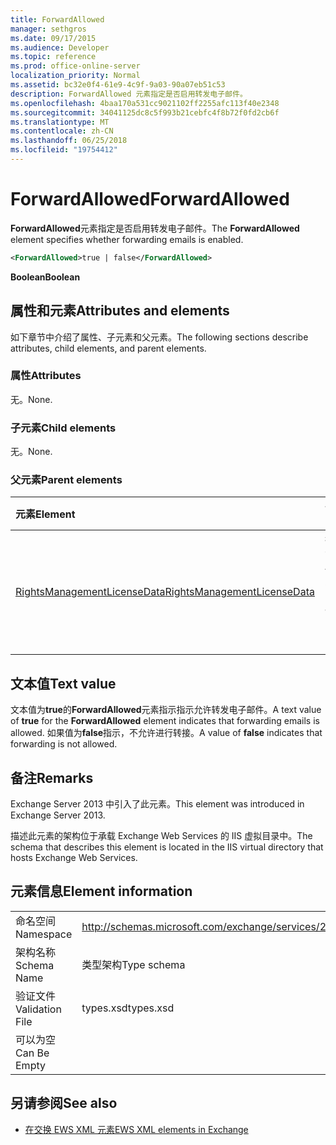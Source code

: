 ```yaml
---
title: ForwardAllowed
manager: sethgros
ms.date: 09/17/2015
ms.audience: Developer
ms.topic: reference
ms.prod: office-online-server
localization_priority: Normal
ms.assetid: bc32e0f4-61e9-4c9f-9a03-90a07eb51c53
description: ForwardAllowed 元素指定是否启用转发电子邮件。
ms.openlocfilehash: 4baa170a531cc9021102ff2255afc113f40e2348
ms.sourcegitcommit: 34041125dc8c5f993b21cebfc4f8b72f0fd2cb6f
ms.translationtype: MT
ms.contentlocale: zh-CN
ms.lasthandoff: 06/25/2018
ms.locfileid: "19754412"
---
```

# <a name="forwardallowed"></a><span data-ttu-id="27d46-103">ForwardAllowed</span><span class="sxs-lookup"><span data-stu-id="27d46-103">ForwardAllowed</span></span>

<span data-ttu-id="27d46-104">**ForwardAllowed**元素指定是否启用转发电子邮件。</span><span class="sxs-lookup"><span data-stu-id="27d46-104">The **ForwardAllowed** element specifies whether forwarding emails is enabled.</span></span> 
  
```XML
<ForwardAllowed>true | false</ForwardAllowed>
```

 <span data-ttu-id="27d46-105">**Boolean**</span><span class="sxs-lookup"><span data-stu-id="27d46-105">**Boolean**</span></span>
## <a name="attributes-and-elements"></a><span data-ttu-id="27d46-106">属性和元素</span><span class="sxs-lookup"><span data-stu-id="27d46-106">Attributes and elements</span></span>

<span data-ttu-id="27d46-107">如下章节中介绍了属性、子元素和父元素。</span><span class="sxs-lookup"><span data-stu-id="27d46-107">The following sections describe attributes, child elements, and parent elements.</span></span>
  
### <a name="attributes"></a><span data-ttu-id="27d46-108">属性</span><span class="sxs-lookup"><span data-stu-id="27d46-108">Attributes</span></span>

<span data-ttu-id="27d46-109">无。</span><span class="sxs-lookup"><span data-stu-id="27d46-109">None.</span></span>
  
### <a name="child-elements"></a><span data-ttu-id="27d46-110">子元素</span><span class="sxs-lookup"><span data-stu-id="27d46-110">Child elements</span></span>

<span data-ttu-id="27d46-111">无。</span><span class="sxs-lookup"><span data-stu-id="27d46-111">None.</span></span>
  
### <a name="parent-elements"></a><span data-ttu-id="27d46-112">父元素</span><span class="sxs-lookup"><span data-stu-id="27d46-112">Parent elements</span></span>

|<span data-ttu-id="27d46-113">**元素**</span><span class="sxs-lookup"><span data-stu-id="27d46-113">**Element**</span></span>|<span data-ttu-id="27d46-114">**说明**</span><span class="sxs-lookup"><span data-stu-id="27d46-114">**Description**</span></span>|
|:-----|:-----|
|[<span data-ttu-id="27d46-115">RightsManagementLicenseData</span><span class="sxs-lookup"><span data-stu-id="27d46-115">RightsManagementLicenseData</span></span>](rightsmanagementlicensedata.md) <br/> |<span data-ttu-id="27d46-116">指定有关权限管理许可证的信息。</span><span class="sxs-lookup"><span data-stu-id="27d46-116">Specifies information about the rights management license.</span></span>  <br/> |
   
## <a name="text-value"></a><span data-ttu-id="27d46-117">文本值</span><span class="sxs-lookup"><span data-stu-id="27d46-117">Text value</span></span>

<span data-ttu-id="27d46-118">文本值为**true**的**ForwardAllowed**元素指示指示允许转发电子邮件。</span><span class="sxs-lookup"><span data-stu-id="27d46-118">A text value of **true** for the **ForwardAllowed** element indicates that forwarding emails is allowed.</span></span> <span data-ttu-id="27d46-119">如果值为**false**指示，不允许进行转接。</span><span class="sxs-lookup"><span data-stu-id="27d46-119">A value of **false** indicates that forwarding is not allowed.</span></span> 
  
## <a name="remarks"></a><span data-ttu-id="27d46-120">备注</span><span class="sxs-lookup"><span data-stu-id="27d46-120">Remarks</span></span>

<span data-ttu-id="27d46-121">Exchange Server 2013 中引入了此元素。</span><span class="sxs-lookup"><span data-stu-id="27d46-121">This element was introduced in Exchange Server 2013.</span></span>
  
<span data-ttu-id="27d46-122">描述此元素的架构位于承载 Exchange Web Services 的 IIS 虚拟目录中。</span><span class="sxs-lookup"><span data-stu-id="27d46-122">The schema that describes this element is located in the IIS virtual directory that hosts Exchange Web Services.</span></span>
  
## <a name="element-information"></a><span data-ttu-id="27d46-123">元素信息</span><span class="sxs-lookup"><span data-stu-id="27d46-123">Element information</span></span>

|||
|:-----|:-----|
|<span data-ttu-id="27d46-124">命名空间</span><span class="sxs-lookup"><span data-stu-id="27d46-124">Namespace</span></span>  <br/> |http://schemas.microsoft.com/exchange/services/2006/types  <br/> |
|<span data-ttu-id="27d46-125">架构名称</span><span class="sxs-lookup"><span data-stu-id="27d46-125">Schema Name</span></span>  <br/> |<span data-ttu-id="27d46-126">类型架构</span><span class="sxs-lookup"><span data-stu-id="27d46-126">Type schema</span></span>  <br/> |
|<span data-ttu-id="27d46-127">验证文件</span><span class="sxs-lookup"><span data-stu-id="27d46-127">Validation File</span></span>  <br/> |<span data-ttu-id="27d46-128">types.xsd</span><span class="sxs-lookup"><span data-stu-id="27d46-128">types.xsd</span></span>  <br/> |
|<span data-ttu-id="27d46-129">可以为空</span><span class="sxs-lookup"><span data-stu-id="27d46-129">Can Be Empty</span></span>  <br/> ||
   
## <a name="see-also"></a><span data-ttu-id="27d46-130">另请参阅</span><span class="sxs-lookup"><span data-stu-id="27d46-130">See also</span></span>



- [<span data-ttu-id="27d46-131">在交换 EWS XML 元素</span><span class="sxs-lookup"><span data-stu-id="27d46-131">EWS XML elements in Exchange</span></span>](ews-xml-elements-in-exchange.md)

